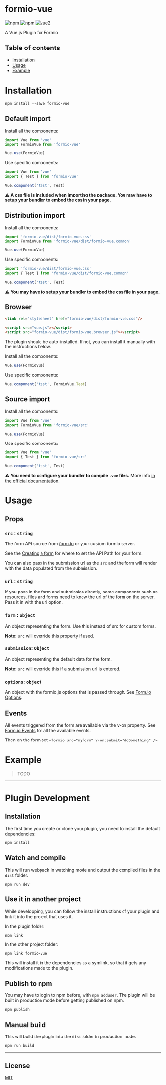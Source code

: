 # formio-vue

[![npm](https://img.shields.io/npm/v/formio-vue.svg) ![npm](https://img.shields.io/npm/dm/formio-vue.svg)](https://www.npmjs.com/package/formio-vue)
[![vue2](https://img.shields.io/badge/vue-2.x-brightgreen.svg)](https://vuejs.org/)

A Vue.js Plugin for Formio

## Table of contents

- [Installation](#installation)
- [Usage](#usage)
- [Example](#example)

# Installation

```
npm install --save formio-vue
```

## Default import

Install all the components:

```javascript
import Vue from 'vue'
import FormioVue from 'formio-vue'

Vue.use(FormioVue)
```

Use specific components:

```javascript
import Vue from 'vue'
import { Test } from 'formio-vue'

Vue.component('test', Test)
```

**⚠️ A css file is included when importing the package. You may have to setup your bundler to embed the css in your page.**

## Distribution import

Install all the components:

```javascript
import 'formio-vue/dist/formio-vue.css'
import FormioVue from 'formio-vue/dist/formio-vue.common'

Vue.use(FormioVue)
```

Use specific components:

```javascript
import 'formio-vue/dist/formio-vue.css'
import { Test } from 'formio-vue/dist/formio-vue.common'

Vue.component('test', Test)
```

**⚠️ You may have to setup your bundler to embed the css file in your page.**

## Browser

```html
<link rel="stylesheet" href="formio-vue/dist/formio-vue.css"/>

<script src="vue.js"></script>
<script src="formio-vue/dist/formio-vue.browser.js"></script>
```

The plugin should be auto-installed. If not, you can install it manually with the instructions below.

Install all the components:

```javascript
Vue.use(FormioVue)
```

Use specific components:

```javascript
Vue.component('test', FormioVue.Test)
```

## Source import

Install all the components:

```javascript
import Vue from 'vue'
import FormioVue from 'formio-vue/src'

Vue.use(FormioVue)
```

Use specific components:

```javascript
import Vue from 'vue'
import { Test } from 'formio-vue/src'

Vue.component('test', Test)
```

**⚠️ You need to configure your bundler to compile `.vue` files.** More info [in the official documentation](https://vuejs.org/v2/guide/single-file-components.html).

# Usage

## Props

### `src` : `string`

The form API source from [form.io](https://www.form.io) or your custom formio server.

See the [Creating a form](http://help.form.io/userguide/#new-form)
for where to set the API Path for your form.

You can also pass in the submission url as the `src` and the form will render with the data populated from the submission.

### `url` : `string`

If you pass in the form and submission directly, some components such as resources, files and forms need to know the url of the form on the server. Pass it in with the url option. 

### `form` : `object`

An object representing the form. Use this instead of src for custom forms. 

**Note:** `src` will override this property if used.

### `submission`: `Object`

An object representing the default data for the form.

**Note:** `src` will override this if a submission url is entered.

### `options`: `object`

An object with the formio.js options that is passed through. See [Form.io Options](https://github.com/formio/formio.js/wiki/Form-Renderer#options).

## Events

All events triggered from the form are available via the v-on property. See [Form.io Events](https://github.com/formio/formio.js/wiki/Form-Renderer#events) for all the available events.

Then on the form set `<formio src="myform" v-on:submit="doSomething" />`


# Example

> TODO

---

# Plugin Development

## Installation

The first time you create or clone your plugin, you need to install the default dependencies:

```
npm install
```

## Watch and compile

This will run webpack in watching mode and output the compiled files in the `dist` folder.

```
npm run dev
```

## Use it in another project

While developping, you can follow the install instructions of your plugin and link it into the project that uses it.

In the plugin folder:

```
npm link
```

In the other project folder:

```
npm link formio-vue
```

This will install it in the dependencies as a symlink, so that it gets any modifications made to the plugin.

## Publish to npm

You may have to login to npm before, with `npm adduser`. The plugin will be built in production mode before getting published on npm.

```
npm publish
```

## Manual build

This will build the plugin into the `dist` folder in production mode.

```
npm run build
```

---

## License

[MIT](http://opensource.org/licenses/MIT)
